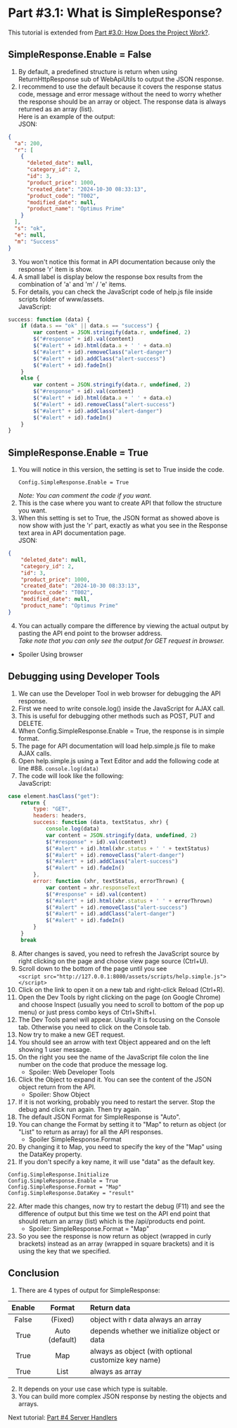 # Part #3.1: What is SimpleResponse?

This tutorial is extended from [Part #3.0: How Does the Project Work?](https://github.com/pyhoon/web-api-server-tutorial/blob/main/Part%20%233.0%20How%20Does%20the%20Project%20Work.md).

## SimpleResponse.Enable = False

1. By default, a predefined structure is return when using ReturnHttpResponse sub of WebApiUtils to output the JSON response.
2. I recommend to use the default because it covers the response status code, message and error message without the need to worry whether the response should be an array or object. The response data is always returned as an array (list). \
Here is an example of the output: \
JSON:
```JSON
{
  "a": 200,
  "r": [
    {
      "deleted_date": null,
      "category_id": 2,
      "id": 3,
      "product_price": 1000,
      "created_date": "2024-10-30 08:33:13",
      "product_code": "T002",
      "modified_date": null,
      "product_name": "Optimus Prime"
    }
  ],
  "s": "ok",
  "e": null,
  "m": "Success"
}
```
3. You won't notice this format in API documentation because only the response 'r' item is show.
4. A small label is display below the response box results from the combination of 'a' and 'm' / 'e' items.
5. For details, you can check the JavaScript code of help.js file inside scripts folder of www/assets. \
JavaScript:
```JavaScript
success: function (data) {
    if (data.s == "ok" || data.s == "success") {
        var content = JSON.stringify(data.r, undefined, 2)
        $("#response" + id).val(content)
        $("#alert" + id).html(data.a + ' ' + data.m)
        $("#alert" + id).removeClass("alert-danger")
        $("#alert" + id).addClass("alert-success")
        $("#alert" + id).fadeIn()
    }
    else {
        var content = JSON.stringify(data.r, undefined, 2)
        $("#response" + id).val(content)
        $("#alert" + id).html(data.a + ' ' + data.e)
        $("#alert" + id).removeClass("alert-success")
        $("#alert" + id).addClass("alert-danger")
        $("#alert" + id).fadeIn()
    }
}
```

## SimpleResponse.Enable = True
1. You will notice in this version, the setting is set to True inside the code.
   ```B4X
   Config.SimpleResponse.Enable = True
   ```
   *Note: You can comment the code if you want.*
2. This is the case where you want to create API that follow the structure you want.
3. When this setting is set to True, the JSON format as showed above is now show with just the 'r' part, exactly as what you see in the Response text area in API documentation page. \
JSON:
```JSON
{
    "deleted_date": null,
    "category_id": 2,
    "id": 3,
    "product_price": 1000,
    "created_date": "2024-10-30 08:33:13",
    "product_code": "T002",
    "modified_date": null,
    "product_name": "Optimus Prime"
}
```
4. You can actually compare the difference by viewing the actual output by pasting the API end point to the browser address. \
   *Take note that you can only see the output for GET request in browser.*
* Spoiler Using browser

## Debugging using Developer Tools
1. We can use the Developer Tool in web browser for debugging the API response.
2. First we need to write console.log() inside the JavaScript for AJAX call.
3. This is useful for debugging other methods such as POST, PUT and DELETE.
4. When Config.SimpleResponse.Enable = True, the response is in simple format.
5. The page for API documentation will load help.simple.js file to make AJAX calls.
6. Open help.simple.js using a Text Editor and add the following code at line #88.
```console.log(data)```
7. The code will look like the following: \
JavaScript:
```JavaScript
case element.hasClass("get"):
    return {
        type: "GET",
        headers: headers,
        success: function (data, textStatus, xhr) {
            console.log(data)
            var content = JSON.stringify(data, undefined, 2)
            $("#response" + id).val(content)
            $("#alert" + id).html(xhr.status + ' ' + textStatus)
            $("#alert" + id).removeClass("alert-danger")
            $("#alert" + id).addClass("alert-success")
            $("#alert" + id).fadeIn()
        },
        error: function (xhr, textStatus, errorThrown) {
            var content = xhr.responseText
            $("#response" + id).val(content)
            $("#alert" + id).html(xhr.status + ' ' + errorThrown)
            $("#alert" + id).removeClass("alert-success")
            $("#alert" + id).addClass("alert-danger")
            $("#alert" + id).fadeIn()
        }
    }
    break
```
8. After changes is saved, you need to refresh the JavaScript source by right clicking on the page and choose view page source (Ctrl+U).
9. Scroll down to the bottom of the page until you see \
```<script src="http://127.0.0.1:8080/assets/scripts/help.simple.js"></script>```
10. Click on the link to open it on a new tab and right-click Reload (Ctrl+R).
11. Open the Dev Tools by right clicking on the page (on Google Chrome) and choose Inspect (usually you need to scroll to bottom of the pop up menu) or just press combo keys of Ctrl+Shift+I.
12. The Dev Tools panel will appear. Usually it is focusing on the Console tab. Otherwise you need to click on the Console tab.
13. Now try to make a new GET request.
14. You should see an arrow with text Object appeared and on the left showing 1 user message.
15. On the right you see the name of the JavaScript file colon the line number on the code that produce the message log.
    * Spoiler: Web Developer Tools
16. Click the Object to expand it. You can see the content of the JSON object return from the API.
    * Spoiler: Show Object
17. If it is not working, probably you need to restart the server. Stop the debug and click run again. Then try again.
18. The default JSON Format for SimpleResponse is "Auto".
19. You can change the Format by setting it to "Map" to return as object (or "List" to return as array) for all the API responses.
    * Spoiler SimpleResponse.Format
21. By changing it to Map, you need to specify the key of the "Map" using the DataKey property.
22. If you don't specify a key name, it will use "data" as the default key.
```B4X
Config.SimpleResponse.Initialize
Config.SimpleResponse.Enable = True
Config.SimpleResponse.Format = "Map"
Config.SimpleResponse.DataKey = "result"
```
22. After made this changes, now try to restart the debug (F11) and see the difference of output but this time we test on the API end point that should return an array (list) which is the /api/products end point.
    * Spoiler: SimpleResponse.Format = "Map"
24. So you see the response is now return as object (wrapped in curly brackets) instead as an array (wrapped in square brackets) and it is using the key that we specified.

## Conclusion

1. There are 4 types of output for SimpleResponse:
   
| Enable | Format	| Return data |
| :----: | :----: | :--- |
| False | (Fixed) | object with r data always an array |
| True | Auto (default) | depends whether we initialize object or data |
| True | Map | always as object (with optional customize key name) |
| True | List |	always as array |

2. It depends on your use case which type is suitable.
3. You can build more complex JSON response by nesting the objects and arrays.

Next tutorial: [Part #4 Server Handlers](https://github.com/pyhoon/web-api-server-tutorial/blob/main/Part%20%234%20Server%20Handlers.md)
